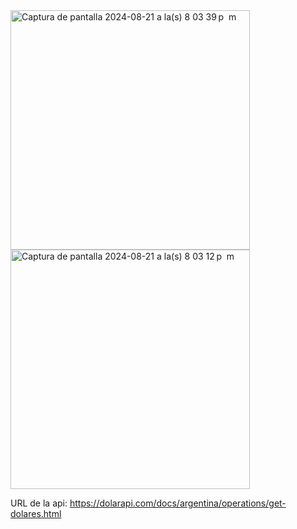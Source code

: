<img width="383" alt="Captura de pantalla 2024-08-21 a la(s) 8 03 39 p  m" src="https://github.com/user-attachments/assets/d4b6fca0-9c39-4376-9f26-32dc0d80472c">
<img width="383" alt="Captura de pantalla 2024-08-21 a la(s) 8 03 12 p  m" src="https://github.com/user-attachments/assets/d6c77d49-5329-48d7-ab40-4e3b745d2daf">

URL de la api: https://dolarapi.com/docs/argentina/operations/get-dolares.html
